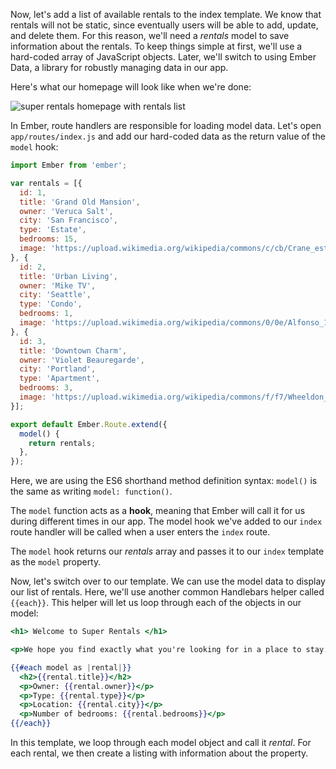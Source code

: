 Now, let's add a list of available rentals to the index template.
We know that rentals will not be static, since eventually users will be able to add, update, and delete them.
For this reason, we'll need a _rentals_ model to save information about the rentals.
To keep things simple at first, we'll use a hard-coded array of JavaScript objects.
Later, we'll switch to using Ember Data, a library for robustly managing data in our app.

Here's what our homepage will look like when we're done:

![super rentals homepage with rentals list](../../images/models/super-rentals-index-with-list.png)

In Ember, route handlers are responsible for loading model data.
Let's open `app/routes/index.js` and add our hard-coded data as the return value of the `model` hook:

```app/routes/index.js
import Ember from 'ember';

var rentals = [{
  id: 1,
  title: 'Grand Old Mansion',
  owner: 'Veruca Salt',
  city: 'San Francisco',
  type: 'Estate',
  bedrooms: 15,
  image: 'https://upload.wikimedia.org/wikipedia/commons/c/cb/Crane_estate_(5).jpg'
}, {
  id: 2,
  title: 'Urban Living',
  owner: 'Mike TV',
  city: 'Seattle',
  type: 'Condo',
  bedrooms: 1,
  image: 'https://upload.wikimedia.org/wikipedia/commons/0/0e/Alfonso_13_Highrise_Tegucigalpa.jpg'
}, {
  id: 3,
  title: 'Downtown Charm',
  owner: 'Violet Beauregarde',
  city: 'Portland',
  type: 'Apartment',
  bedrooms: 3,
  image: 'https://upload.wikimedia.org/wikipedia/commons/f/f7/Wheeldon_Apartment_Building_-_Portland_Oregon.jpg'
}];

export default Ember.Route.extend({
  model() {
    return rentals;
  },
});
```

Here, we are using the ES6 shorthand method definition syntax: `model()` is the same as writing `model: function()`.

The `model` function acts as a **hook**, meaning that Ember will call it for us during different times in our app.
The model hook we've added to our `index` route handler will be called when a user enters the `index` route.

The `model` hook returns our _rentals_ array and passes it to our `index` template as the `model` property.

Now, let's switch over to our template.
We can use the model data to display our list of rentals.
Here, we'll use another common Handlebars helper called `{{each}}`.
This helper will let us loop through each of the objects in our model:

```app/templates/index.hbs
<h1> Welcome to Super Rentals </h1>

<p>We hope you find exactly what you're looking for in a place to stay.</p>

{{#each model as |rental|}}
  <h2>{{rental.title}}</h2>
  <p>Owner: {{rental.owner}}</p>
  <p>Type: {{rental.type}}</p>
  <p>Location: {{rental.city}}</p>
  <p>Number of bedrooms: {{rental.bedrooms}}</p>
{{/each}}
```

In this template, we loop through each model object and call it _rental_.
For each rental, we then create a listing with information about the property.
